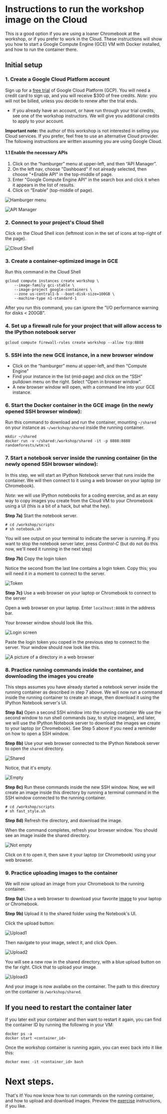 # Instructions to run the workshop image on the Cloud 
This is a good option if you are using a loaner Chromebook at the workshop, or if you prefer to work in the Cloud. These instructions will show you how to start a Google Compute Engine (GCE) VM with Docker installed, and how to run the container there.

<a name="create"></a>
## Initial setup

### 1. Create a Google Cloud Platform account

Sign up for a [free trial](https://cloud.google.com/free-trial/) of Google Cloud Platform (GCP). You will need a credit card to sign up, and you will receive $300 of free credits. *Note:* you will not be billed, unless you decide to renew after the trial ends. 
* If you already have an account, or have run through your trial credits, see one of the workshop instructors. We will give you additional credits to apply to your account.

**Important note:** the author of this workshop is not interested in selling you Cloud services. If you prefer, feel free to use an alternative Cloud provider. The following instructions are written assuming you are using Google Cloud.

#### 1.1 Enable the necessary APIs

1. Click on the “hamburger” menu at upper-left, and then “API Manager”.
1. On the left nav, choose "Dashboard" if not already selected, then choose "+Enable API" in the top-middle of page.
1. Enter "Google Compute Engine API" in the search box and click it when it appears in the list of results.
1. Click on “Enable” (top-middle of page).

![Hamburger menu](../images/hamburger.png)  

![API Manager](../images/api_manager.png)

### 2. Connect to your project's Cloud Shell

Click on the Cloud Shell icon (leftmost icon in the set of icons at top-right of the page).

![Cloud Shell](../images/cloudshell.png)

### 3. Create a container-optimized image in GCE

Run this command in the Cloud Shell

```shell
gcloud compute instances create workshop \
    --image-family gci-stable \
    --image-project google-containers \
    --zone us-central1-b --boot-disk-size=100GB \
    --machine-type n1-standard-1
```

After you run this command, you can ignore the "I/O performance warning for disks < 200GB".

### 4. Set up a firewall rule for your project that will allow access to the IPython notebook server

```shell
gcloud compute firewall-rules create workshop --allow tcp:8888
```

### 5. SSH into the new GCE instance, in a new browser window

- Click on the “hamburger” menu at upper-left, and then “Compute Engine”
- Find your instance in the list (mid-page) and click on the “SSH” pulldown menu on the right. Select “Open in browser window”.
- A new browser window will open, with a command line into your GCE instance.

### 6. Start the Docker container in the GCE image (in the newly opened SSH browser window):

Run this command to download and run the container, mounting ```~/shared``` on your instance as ```~/workshop/shared``` inside the running container.

```shell
mkdir ~/shared
docker run -v ~/shared:/workshop/shared -it -p 8888:8888 randomforests/wtm:v1
```

### 7. Start a notebook server inside the running container (in the newly opened SSH browser window):

In this step, we will start an IPython Notebook server that runs inside the container. We will then connect to it using a web browser on your laptop (or Chromebook). 

*Note:* we will use IPython notebooks for a coding exercise, and as an easy way to copy images you create from the Cloud VM to your Chromebook using a UI (this is a bit of a hack, but what the hey).

**Step 7a)** Start the notebook server.

```
# cd /workshop/scripts
# sh notebook.sh
```

You will see output on your terminal to indicate the server is running. If you want to stop the notebook server later, press *Control-C* (but do not do this now, we'll need it running in the next step)

**Step 7b)** Copy the login token

Notice the second from the last line contains a login token. Copy this; you will need it in a moment to connect to the server.

![Token](../images/token.png?raw=true)

**Step 7c)** Use a web browser on your laptop or Chromebook to connect to the server

Open a web browser on your laptop. Enter ```localhost:8888``` in the address bar.

Your browser window should look like this. 

![Login screen](../images/login.png?raw=true)

Paste the login token you coped in the previous step to connect to the server. Your window should now look like this.

![A picture of a directory in a web browser](../images/notebook.png?raw=true)

### 8. Practice running commands inside the container, and downloading the images you create
This steps assumes you have already started a notebook server inside the running container as described in step 7 above. We will now run a command inside the running container to create an image, then download it using the IPython Notebook server's UI.

**Step 8a)** Open a second SSH window into the running container
We use the second window to run shell commands (say, to stylize images), and later, we will use the IPython Notebook server to download the images we create to your laptop (or Chromebook). See Step 5 above if you need a reminder on how to open a SSH window.

**Step 8b)** Use your web browser connected to the IPython Notebook server to open the ```shared``` directory.

![Shared](../images/shared.png?raw=true)

Notice, that it's empty.

![Empty](../images/empty.png?raw=true)

**Step 8c)** Run these commands inside the new SSH window.
Now, we will create an image inside this directory by running a terminal command in the SSH window connected to the running container.

```shell
# cd /workshop/scripts
# sh fast_style.sh
```

**Step 8d)** Refresh the directory, and download the image.

When the command completes, refresh your browser window. You should see an image inside the shared directory.

![Not empty](../images/not_empty.png?raw=true)

Click on it to open it, then save it your laptop (or Chromebook) using your web browser.

### 9. Practice uploading images to the container
We will now upload an image from your Chromebook to the running container.

**Step 9a)** Use a web browser to download your favorite [image](https://upload.wikimedia.org/wikipedia/commons/a/af/Cara_de_quem_caiu_do_caminh%C3%A3o..._%28cropped%29.jpg) to your laptop or Chromebook.

**Step 9b)** Upload it to the shared folder using the Notebook's UI.

Click the upload button:

![Upload1](../images/upload1.png?raw=true)

Then navigate to your image, select it, and click Open.

![Upload2](../images/upload2.png?raw=true)

You will see a new row in the shared directory, with a blue upload button on the far right. Click that to upload your image.

![Upload3](../images/upload3.png?raw=true)

And your image is now availabe on the container. The path to this directory on the container is ```/workshop/shared```.

## If you need to restart the container later

If you later exit your container and then want to restart it again, you can find the container ID by running the following in your VM:

```shell
docker ps -a
docker start <container_id>
```
Once the workshop container is running again, you can exec back into it like this:

```shell
docker exec -it <container_id> bash
```
# Next steps.
That's it! You now know how to run commands on the running container, and how to upload and download images. Preview the [exercise](markdown/exercises.md) instructions, if you like.